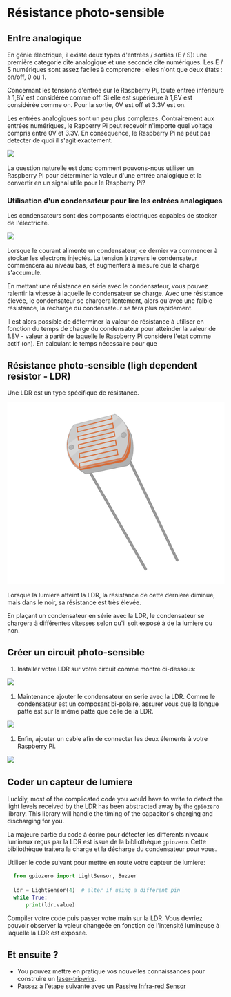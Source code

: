 # Résistance photo-sensible 

## Entre analogique

En génie électrique, il existe deux types d'entrées / sorties (E / S): une première categorie dite analogique et une seconde dite numériques. Les E / S numériques sont assez faciles à comprendre : elles n'ont que deux états : on/off, 0 ou 1.

Concernant les tensions d'entrée sur le Raspberry Pi, toute entrée inférieure à 1,8V est considérée comme off. Si elle est supérieure à 1,8V est considérée comme on. Pour la sortie, 0V est off et 3.3V est on.

Les entrées analogiques sont un peu plus complexes. Contrairement aux entrées numériques, le Rapberry Pi peut recevoir n'importe quel voltage compris entre 0V et 3.3V. En conséquence, le Raspberry Pi ne peut pas detecter de quoi il s'agit exactement.


![](images/analogue-digital.png)

La question naturelle est donc comment pouvons-nous utiliser un Raspberry Pi pour déterminer la valeur d'une entrée analogique et la convertir en un signal utile pour le Raspberry Pi?


### Utilisation d'un condensateur pour lire les entrées analogiques

Les condensateurs sont des composants électriques capables de stocker de l'électricité.

![](images/capacitor.png)

Lorsque le courant alimente un condensateur, ce dernier va commencer à stocker les electrons injectés. La tension à travers le condensateur commencera au niveau bas, et augmentera à mesure que la charge s'accumule.

En mettant une résistance en série avec le condensateur, vous pouvez ralentir la vitesse à laquelle le condensateur se charge. Avec une résistance élevée, le condensateur se chargera lentement, alors qu'avec une faible résistance, la recharge du condensateur se fera plus rapidement.

Il est alors possible de déterminer la valeur de résistance à utiliser en fonction du temps de charge du condensateur pour atteinder la valeur de 1.8V - valeur à partir de laquelle le Raspberry Pi considére l'etat comme actif (on).
En calculant le temps nécessaire pour que 


## Résistance photo-sensible (ligh dependent resistor - LDR)

Une LDR est un type spécifique de résistance.

![](images/ldr.png)


Lorsque la lumière atteint la LDR, la résistance de cette dernière diminue, mais dans le noir, sa résistance est très élevée.

En plaçant un condensateur en série avec la  LDR, le condensateur se chargera à différentes vitesses selon qu'il soit exposé à de la lumiere ou non.

## Créer un circuit photo-sensible

1.  Installer votre LDR sur votre circuit comme montré ci-dessous:

![](images/Laser-tripwire_1-01.png)

1.  Maintenance ajouter le condensateur en serie avec la LDR. Comme le condensateur est un composant bi-polaire, assurer vous que la longue patte est sur la même patte que celle de la LDR.

![](images/Laser-tripwire_2-01.png)

1.  Enfin, ajouter un cable afin de connecter les deux élements à votre Raspberry Pi.

![](images/Laser-tripwire_3-01.png)

## Coder un capteur de lumiere

Luckily, most of the complicated code you would have to write to detect the light levels received by the LDR has been abstracted away by the `gpiozero` library. This library will handle the timing of the capacitor's charging and discharging for you.

La majeure partie du code à écrire pour détecter les différents niveaux lumineux reçus par la LDR est issue de la bibliothèque `gpiozero`. Cette bibliothèque traitera la charge et la décharge du condensateur pour vous.

Utiliser le code suivant pour mettre en route votre capteur de lumiere:

```python
  from gpiozero import LightSensor, Buzzer

  ldr = LightSensor(4)  # alter if using a different pin
  while True:
      print(ldr.value)

```
Compiler votre code puis passer votre main sur la LDR. Vous devriez pouvoir observer la valeur changeée en fonction de l'intensité lumineuse à laquelle la LDR est exposee. 

## Et ensuite ?

- You pouvez mettre en pratique vos nouvelles connaissances pour construire un [laser-tripwire](https://www.raspberrypi.org/learning/laser-tripwire/).
- Passez à l'étape suivante avec un [Passive Infra-red Sensor](pir.md)
